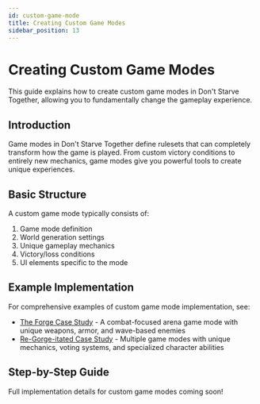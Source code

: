 ```yaml
---
id: custom-game-mode
title: Creating Custom Game Modes
sidebar_position: 13
---
```


# Creating Custom Game Modes

This guide explains how to create custom game modes in Don't Starve Together, allowing you to fundamentally change the gameplay experience.

## Introduction

Game modes in Don't Starve Together define rulesets that can completely transform how the game is played. From custom victory conditions to entirely new mechanics, game modes give you powerful tools to create unique experiences.

## Basic Structure

A custom game mode typically consists of:

1. Game mode definition
2. World generation settings
3. Unique gameplay mechanics
4. Victory/loss conditions
5. UI elements specific to the mode

## Example Implementation

For comprehensive examples of custom game mode implementation, see:

- [The Forge Case Study](case-forge.md) - A combat-focused arena game mode with unique weapons, armor, and wave-based enemies
- [Re-Gorge-itated Case Study](case-regorgeitaled.md) - Multiple game modes with unique mechanics, voting systems, and specialized character abilities

## Step-by-Step Guide

Full implementation details for custom game modes coming soon!
